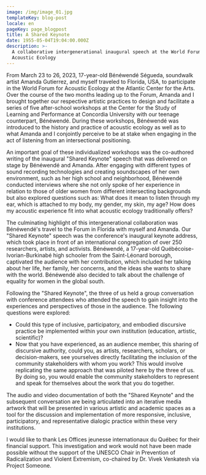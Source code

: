 ```yaml
---
image: /img/image_01.jpg
templateKey: blog-post
locale: en
pageKey: page_blogpost
title: A Shared Keynote
date: 1955-05-04T19:04:00.000Z
description: >-
  A collaborative intergenerational inaugural speech at the World Forum for
  Acoustic Ecology
---
```

From March 23 to 26, 2023, 17-year-old Bénéwendé Ségueda, soundwalk artist Amanda Gutierrez, and myself traveled to Florida, USA, to participate in the World Forum for Acoustic Ecology at the Atlantic Center for the Arts. Over the course of the two months leading up to the Forum, Amanda and I brought together our respective artistic practices to design and facilitate a series of five after-school workshops at the Center for the Study of Learning and Performance at Concordia University with our teenage counterpart, Bénéwendé. During these workshops, Bénéwendé was introduced to the history and practice of acoustic ecology as well as to what Amanda and I conjointly perceive to be at stake when engaging in the act of listening from an intersectional positioning.

An important goal of these individualized workshops was the co-authored writing of the inaugural "Shared Keynote" speech that was delivered on stage by Bénéwendé and Amanda. After engaging with different types of sound recording technologies and creating soundscapes of her own environment, such as her high school and neighborhood, Bénéwendé conducted interviews where she not only spoke of her experience in relation to those of older women from different intersecting backgrounds but also explored questions such as: What does it mean to listen through my ear, which is attached to my body, my gender, my skin, my age? How does my acoustic experience fit into what acoustic ecology traditionally offers?

The culminating highlight of this intergenerational collaboration was Bénéwendé's travel to the Forum in Florida with myself and Amanda. Our "Shared Keynote" speech was the conference's inaugural keynote address, which took place in front of an international congregation of over 250 researchers, artists, and activists. Bénéwendé, a 17-year-old Québécoise-Ivorian-Burkinabé high schooler from the Saint-Léonard borough, captivated the audience with her contribution, which included her talking about her life, her family, her concerns, and the ideas she wants to share with the world. Bénéwendé also decided to talk about the challenge of equality for women in the global south.

Following the "Shared Keynote", the three of us held a group conversation with conference attendees who attended the speech to gain insight into the experiences and perspectives of those in the audience. The following questions were explored:

* Could this type of inclusive, participatory, and embodied discursive practice be implemented within your own institution (education, artistic, scientific)?
* Now that you have experienced, as an audience member, this sharing of discursive authority, could you, as artists, researchers, scholars, or decision-makers, see yourselves directly facilitating the inclusion of the community stakeholders with whom you work? This would involve replicating the same approach that was piloted here by the three of us. By doing so, you would enable the community stakeholders to represent and speak for themselves about the work that you do together.

The audio and video documentation of both the "Shared Keynote" and the subsequent conversation are being articulated into an iterative media artwork that will be presented in various artistic and academic spaces as a tool for the discussion and implementation of more responsive, inclusive, participatory, and representative dialogic practice within these very institutions.

I would like to thank Les Offices jeunesse internationaux du Québec for their financial support. This investigation and work would not have been made possible without the support of the UNESCO Chair in Prevention of Radicalization and Violent Extremism, co-chaired by Dr. Vivek Venkatesh via Project Someone.
